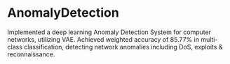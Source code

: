 # AnomalyDetection
Implemented a deep learning Anomaly Detection System for computer networks, utilizing VAE. 
Achieved weighted accuracy of 85.77% in multi-class classification, detecting network anomalies including DoS, exploits & reconnaissance.
